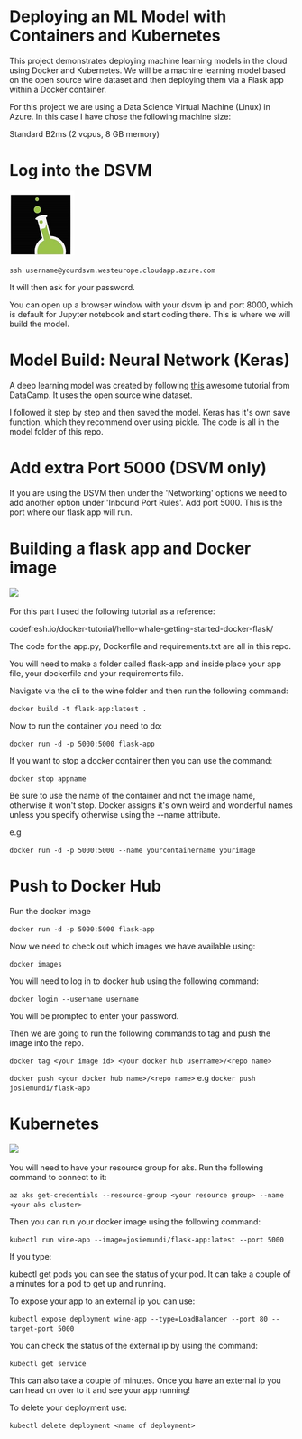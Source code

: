 # Deploying an ML Model with Containers and Kubernetes

This project demonstrates deploying machine learning models in the cloud using Docker and Kubernetes. We will be a machine learning model based on the open source wine dataset and then deploying them via a Flask app within a Docker container. 

For this project we are using a Data Science Virtual Machine (Linux) in Azure. In this case I have chose the following machine size:

Standard B2ms (2 vcpus, 8 GB memory)

# Log into the DSVM

![](dsvm.png)

```ssh username@yourdsvm.westeurope.cloudapp.azure.com```

It will then ask for your password.

You can open up a browser window with your dsvm ip and port 8000, which is default for Jupyter notebook and start coding there. This is where we will build the model. 

# Model Build: Neural Network (Keras)

A deep learning model was created by following [this](datacamp.com/community/tutorials/deep-learning-python) awesome tutorial from DataCamp. It uses the open source wine dataset. 

I followed it step by step and then saved the model. Keras has it's own save function, which they recommend over using pickle. The code is all in the model folder of this repo. 


# Add extra Port 5000 (DSVM only)

If you are using the DSVM then under the 'Networking' options we need to add another option under 'Inbound Port Rules'. Add port 5000. This is the port where our flask app will run. 

# Building a flask app and Docker image

![](docker.png)

For this part I used the following tutorial as a reference:

codefresh.io/docker-tutorial/hello-whale-getting-started-docker-flask/

The code for the app.py, Dockerfile and requirements.txt are all in this repo.

You will need to make a folder called flask-app and inside place your app file, your dockerfile and your requirements file. 

Navigate via the cli to the wine folder and then run the following command:

```docker build -t flask-app:latest .```

Now to run the container you need to do:

```docker run -d -p 5000:5000 flask-app```

If you want to stop a docker container then you can use the command:

```docker stop appname```

Be sure to use the name of the container and not the image name, otherwise it won't stop. Docker assigns it's own weird and wonderful names unless you specify otherwise using the --name attribute. 

e.g 

```docker run -d -p 5000:5000 --name yourcontainername yourimage```



# Push to Docker Hub

Run the docker image 

```docker run -d -p 5000:5000 flask-app```

Now we need to check out which images we have available using:

```docker images```

You will need to log in to docker hub using the following command:

```docker login --username username```

You will be prompted to enter your password. 

Then we are going to run the following commands to tag and push the image into the repo.

```docker tag <your image id> <your docker hub username>/<repo name>```

```docker push <your docker hub name>/<repo name>```
e.g
```docker push josiemundi/flask-app```

# Kubernetes

![](kubernetes.png)

You will need to have your resource group for aks. Run the following command to connect to it:

```az aks get-credentials --resource-group <your resource group> --name <your aks cluster>```

Then you can run your docker image using the following command:

```kubectl run wine-app --image=josiemundi/flask-app:latest --port 5000```

If you type:

kubectl get pods you can see the status of your pod. It can take a couple of a minutes for a pod to get up and running.

To expose your app to an external ip you can use:

```kubectl expose deployment wine-app --type=LoadBalancer --port 80 --target-port 5000```

You can check the status of the external ip by using the command:

```kubectl get service```

This can also take a couple of minutes. Once you have an external ip you can head on over to it and see your app running! 


To delete your deployment use:

```kubectl delete deployment <name of deployment>```
 

